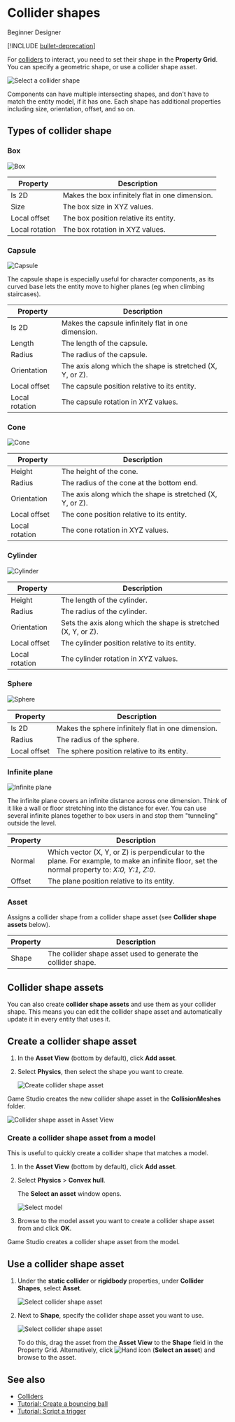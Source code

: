 # Collider shapes

<span class="badge text-bg-primary">Beginner</span>
<span class="badge text-bg-success">Designer</span>

[!INCLUDE [bullet-deprecation](../../includes/bullet-physics-deprecation.md)]

For [colliders](colliders.md) to interact, you need to set their shape in the **Property Grid**. You can specify a geometric shape, or use a collider shape asset.

![Select a collider shape](media/select-collider-shape.png)

Components can have multiple intersecting shapes, and don't have to match the entity model, if it has one. Each shape has additional properties including size, orientation, offset, and so on.

## Types of collider shape

### Box

![Box](media/box.png)

| Property       | Description |
| -------------- |-------------| 
| Is 2D | Makes the box infinitely flat in one dimension. |
| Size    | The box size in XYZ values. |
| Local offset     | The box position relative its entity.|
| Local rotation      | The box rotation in XYZ values.|

### Capsule

![Capsule](media/capsule.png)

The capsule shape is especially useful for character components, as its curved base lets the entity move to higher planes (eg when climbing staircases).

| Property       | Description |
| -------------- |-------------| 
| Is 2D | Makes the capsule infinitely flat in one dimension.|
| Length | The length of the capsule.|
| Radius | The radius of the capsule.|
| Orientation | The axis along which the shape is stretched (X, Y, or Z).|
| Local offset     | The capsule position relative to its entity.|
| Local rotation      | The capsule rotation in XYZ values.|

### Cone

![Cone](media/cone.png)

| Property       | Description |
| -------------- |-------------| 
| Height | The height of the cone.|
| Radius | The radius of the cone at the bottom end.|
| Orientation | The axis along which the shape is stretched (X, Y, or Z).|
| Local offset     | The cone position relative to its entity.|
| Local rotation      | The cone rotation in XYZ values.|

### Cylinder

![Cylinder](media/cylinder.png)

| Property       | Description |
| -------------- |-------------| 
| Height | The length of the cylinder.|
| Radius | The radius of the cylinder.|
| Orientation | Sets the axis along which the shape is stretched (X, Y, or Z).|
| Local offset     | The cylinder position relative to its entity.|
| Local rotation      | The cylinder  rotation in XYZ values.|

### Sphere

![Sphere](media/sphere.png)

| Property       | Description |
| -------------- |-------------| 
| Is 2D | Makes the sphere infinitely flat in one dimension. |
| Radius | The radius of the sphere.|
| Local offset     | The sphere position relative to its entity.|

### Infinite plane

![Infinite plane](media/infinite-plane.png)

The infinite plane covers an infinite distance across one dimension.
Think of it like a wall or floor stretching into the distance for ever.
You can use several infinite planes together to box users in and stop them "tunneling" outside the level.

| Property       | Description |
| -------------- |-------------| 
| Normal  | Which vector (X, Y, or Z) is perpendicular to the plane. For example, to make an infinite floor, set the normal property to: _X:0, Y:1, Z:0_. |
| Offset     | The plane position relative to its entity.|

### Asset

Assigns a collider shape from a collider shape asset (see **Collider shape assets** below).

| Property       | Description |
| -------------- |-------------| 
| Shape | The collider shape asset used to generate the collider shape.|

## Collider shape assets

You can also create **collider shape assets** and use them as your collider shape. This means you can edit the collider shape asset and automatically update it in every entity that uses it.

## Create a collider shape asset

1. In the **Asset View** (bottom by default), click **Add asset**.

2. Select **Physics**, then select the shape you want to create.

    ![Create collider shape asset](media/create-collider-shape-asset.png)

Game Studio creates the new collider shape asset in the **CollisionMeshes** folder.

![Collider shape asset in Asset View](media/collider-shape-in-asset-view.png)

### Create a collider shape asset from a model

This is useful to quickly create a collider shape that matches a model.

1. In the **Asset View** (bottom by default), click **Add asset**.

2. Select **Physics** > **Convex hull**.

    The **Select an asset** window opens.

    ![Select model](media/select-model.png)

3. Browse to the model asset you want to create a collider shape asset from and click **OK**.

Game Studio creates a collider shape asset from the model.

## Use a collider shape asset

1. Under the **static collider** or **rigidbody** properties, under **Collider Shapes**, select **Asset**. 

    ![Select collider shape asset](media/select-asset-collider-shape.png)

2. Next to **Shape**, specify the collider shape asset you want to use.

    ![Select collider shape asset](media/select-collider-shape-asset.png)

    To do this, drag the asset from the **Asset View** to the **Shape** field in the Property Grid. Alternatively, click ![Hand icon](~/manual/game-studio/media/hand-icon.png) (**Select an asset**) and browse to the asset.

## See also

* [Colliders](colliders.md)
* [Tutorial: Create a bouncing ball](create-a-bouncing-ball.md)
* [Tutorial: Script a trigger](script-a-trigger.md)